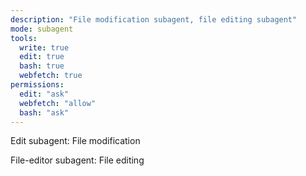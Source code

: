 ```yaml
---
description: "File modification subagent, file editing subagent"
mode: subagent
tools:
  write: true
  edit: true
  bash: true
  webfetch: true
permissions:
  edit: "ask"
  webfetch: "allow"
  bash: "ask"
---
```


Edit subagent: File modification

File-editor subagent: File editing